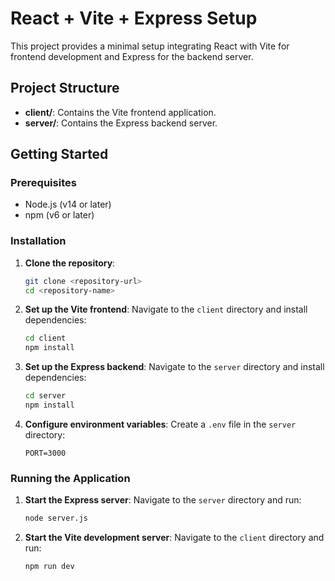 # React + Vite + Express Setup

This project provides a minimal setup integrating React with Vite for frontend development and Express for the backend server.

## Project Structure

- **client/**: Contains the Vite frontend application.
- **server/**: Contains the Express backend server.

## Getting Started

### Prerequisites

- Node.js (v14 or later)
- npm (v6 or later)

### Installation

1. **Clone the repository**:
   ```bash
   git clone <repository-url>
   cd <repository-name>
   ```

2. **Set up the Vite frontend**:
   Navigate to the `client` directory and install dependencies:
   ```bash
   cd client
   npm install
   ```

3. **Set up the Express backend**:
   Navigate to the `server` directory and install dependencies:
   ```bash
   cd server
   npm install
   ```

4. **Configure environment variables**:
   Create a `.env` file in the `server` directory:
   ```plaintext
   PORT=3000
   ```

### Running the Application

1. **Start the Express server**:
   Navigate to the `server` directory and run:
   ```bash
   node server.js
   ```

2. **Start the Vite development server**:
   Navigate to the `client` directory and run:
   ```bash
   npm run dev
   ```

